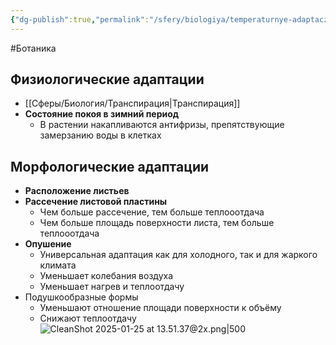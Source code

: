 ```yaml
---
{"dg-publish":true,"permalink":"/sfery/biologiya/temperaturnye-adaptaczii-rastenij/","tags":["Экология"]}
---
```


#Ботаника 
## Физиологические адаптации
- [[Сферы/Биология/Транспирация\|Транспирация]]
- **Состояние покоя в зимний период**
	- В растении накапливаются антифризы, препятствующие замерзанию воды в клетках
## Морфологические адаптации
- **Расположение листьев**
- **Рассечение листовой пластины**
	- Чем больше рассечение, тем больше теплооотдача
	- Чем больше площадь поверхности листа, тем больше теплооотдача
- **Опушение**
	- Универсальная адаптация как для холодного, так и для жаркого климата
	- Уменьшает колебания воздуха
	- Уменьшает нагрев и теплоотдачу
- Подушкообразные формы
	- Уменьшают отношение площади поверхности к объёму 
	- Снижают теплоотдачу
![CleanShot 2025-01-25 at 13.51.37@2x.png|500](/img/user/%D0%90%D1%80%D1%85%D0%B8%D0%B2/%D0%9A%D1%8D%D1%88/CleanShot%202025-01-25%20at%2013.51.37@2x.png)